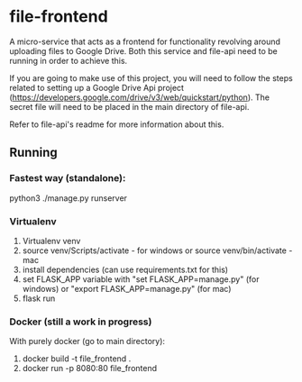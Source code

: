 # file-frontend

A micro-service that acts as a frontend for functionality revolving around uploading files to Google Drive. Both this
service and file-api need to be running in order to achieve this.

If you are going to make use of this project, you will need to follow the steps related to setting up a Google Drive Api
project (https://developers.google.com/drive/v3/web/quickstart/python). The secret file will need to be placed in the
main directory of file-api.

Refer to file-api's readme for more information about this.

## Running

### Fastest way (standalone):

python3 ./manage.py runserver

### Virtualenv

1) Virtualenv venv
2) source venv/Scripts/activate - for windows
or source venv/bin/activate - mac
3) install dependencies (can use requirements.txt for this)
4) set FLASK_APP variable with
    "set FLASK_APP=manage.py" (for windows)
    or "export FLASK_APP=manage.py" (for mac)
5) flask run

### Docker (still a work in progress)

With purely docker (go to main directory):

1) docker build -t file_frontend .
2) docker run -p 8080:80 file_frontend
